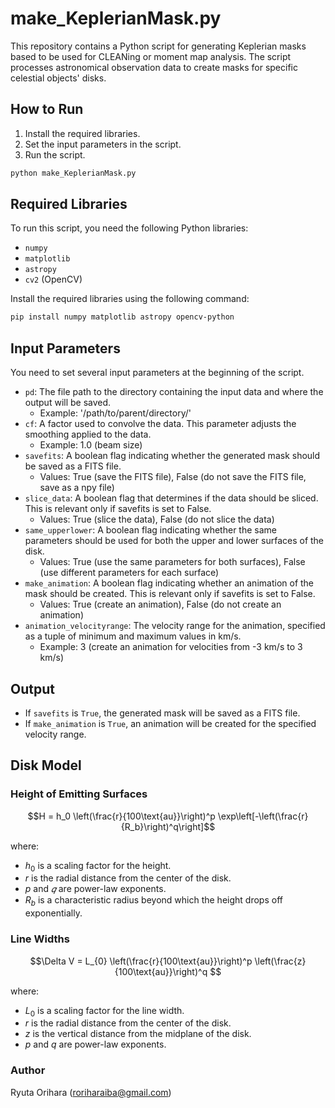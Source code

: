 # make_KeplerianMask.py

This repository contains a Python script for generating Keplerian masks based to be used for CLEANing or moment map analysis. The script processes astronomical observation data to create masks for specific celestial objects' disks.

## How to Run

1. Install the required libraries.
2. Set the input parameters in the script.
3. Run the script.
   
```python
python make_KeplerianMask.py
```

## Required Libraries

To run this script, you need the following Python libraries:
- `numpy`
- `matplotlib`
- `astropy`
- `cv2` (OpenCV)

Install the required libraries using the following command:
```bash
pip install numpy matplotlib astropy opencv-python
```

## Input Parameters

You need to set several input parameters at the beginning of the script.

- `pd`: The file path to the directory containing the input data and where the output will be saved.
   - Example: '/path/to/parent/directory/'
- `cf`: A factor used to convolve the data. This parameter adjusts the smoothing applied to the data.
   - Example: 1.0 (beam size)
- `savefits`: A boolean flag indicating whether the generated mask should be saved as a FITS file.
   - Values: True (save the FITS file), False (do not save the FITS file, save as a npy file)
- `slice_data`: A boolean flag that determines if the data should be sliced. This is relevant only if savefits is set to False.
   - Values: True (slice the data), False (do not slice the data)
- `same_upperlower`: A boolean flag indicating whether the same parameters should be used for both the upper and lower surfaces of the disk.
   - Values: True (use the same parameters for both surfaces), False (use different parameters for each surface)
- `make_animation`: A boolean flag indicating whether an animation of the mask should be created. This is relevant only if savefits is set to False.
   - Values: True (create an animation), False (do not create an animation)
- `animation_velocityrange`: The velocity range for the animation, specified as a tuple of minimum and maximum values in km/s.
   - Example: 3 (create an animation for velocities from -3 km/s to 3 km/s)


## Output

- If `savefits` is `True`, the generated mask will be saved as a FITS file.
- If `make_animation` is `True`, an animation will be created for the specified velocity range.

## Disk Model

### Height of Emitting Surfaces

$$H = h_0 \left(\frac{r}{100\text{au}}\right)^p \exp\left[-\left(\frac{r}{R_b}\right)^q\right]$$

where:
- $h_0$ is a scaling factor for the height.
- $r$ is the radial distance from the center of the disk.
- $p$ and $𝑞$ are power-law exponents.
- $R_b$ is a characteristic radius beyond which the height drops off exponentially.

### Line Widths

$$\Delta V = L_{0} \left(\frac{r}{100\text{au}}\right)^p \left(\frac{z}{100\text{au}}\right)^q $$

where:
- $L_{0}$ is a scaling factor for the line width.
- $r$ is the radial distance from the center of the disk.
- $z$ is the vertical distance from the midplane of the disk.
- $p$ and $q$ are power-law exponents.

### Author

Ryuta Orihara (roriharaiba@gmail.com)
